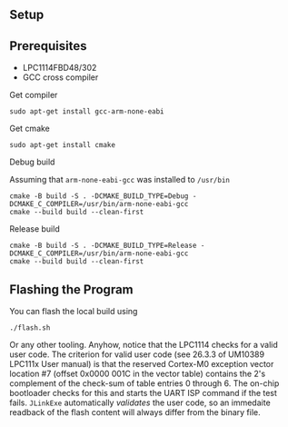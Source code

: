 ## Setup

## Prerequisites

* LPC1114FBD48/302
* GCC cross compiler

Get compiler

    sudo apt-get install gcc-arm-none-eabi

Get cmake

    sudo apt-get install cmake

Debug build

Assuming that `arm-none-eabi-gcc` was installed to `/usr/bin`

    cmake -B build -S . -DCMAKE_BUILD_TYPE=Debug -DCMAKE_C_COMPILER=/usr/bin/arm-none-eabi-gcc
    cmake --build build --clean-first

Release build

    cmake -B build -S . -DCMAKE_BUILD_TYPE=Release -DCMAKE_C_COMPILER=/usr/bin/arm-none-eabi-gcc
    cmake --build build --clean-first

## Flashing the Program

You can flash the local build using

    ./flash.sh

Or any other tooling. Anyhow, notice that the LPC1114 checks for a valid user code. The
criterion for valid user code (see 26.3.3 of UM10389 LPC111x User manual) is that the 
reserved Cortex-M0 exception vector location #7 (offset 0x0000 001C in the vector table)
contains the 2's complement of the check-sum of table entries 0 through 6. The on-chip
bootloader checks for this and starts the UART ISP command if the test fails.
`JLinkExe` automatically _validates_ the user code, so an immedaite readback of the
flash content will always differ from the binary file.